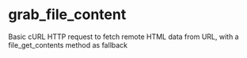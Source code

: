 # grab_file_content
 Basic cURL HTTP request to fetch remote HTML data from URL, with a file_get_contents method as fallback

